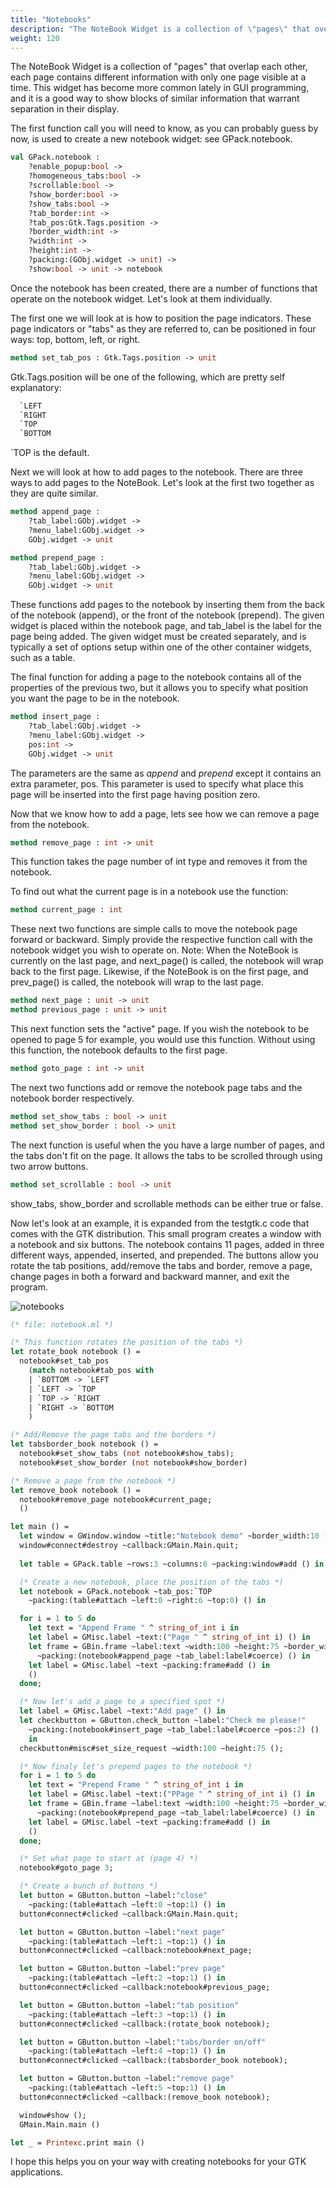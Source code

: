 ```yaml
---
title: "Notebooks"
description: "The NoteBook Widget is a collection of \"pages\" that overlap each other, each page contains different information with only one page visible at a time."
weight: 120
---
```


The NoteBook Widget is a collection of "pages" that overlap each other, each page contains different information with only one page visible at a time.
This widget has become more common lately in GUI programming, and it is a good way to show blocks of similar information that warrant separation in their display.

The first function call you will need to know, as you can probably guess by now, is used to create a new notebook widget: see GPack.notebook.

``` ocaml
val GPack.notebook :
	?enable_popup:bool ->
	?homogeneous_tabs:bool ->
	?scrollable:bool ->
	?show_border:bool ->
	?show_tabs:bool ->
	?tab_border:int ->
	?tab_pos:Gtk.Tags.position ->
	?border_width:int ->
	?width:int ->
	?height:int ->
	?packing:(GObj.widget -> unit) ->
	?show:bool -> unit -> notebook
```
Once the notebook has been created, there are a number of functions that operate on the notebook widget. Let's look at them individually.

The first one we will look at is how to position the page indicators. These page indicators or "tabs" as they are referred to, can be positioned in four ways: top, bottom, left, or right.

``` ocaml
method set_tab_pos : Gtk.Tags.position -> unit
```
Gtk.Tags.position will be one of the following, which are pretty self explanatory:

``` ocaml
  `LEFT
  `RIGHT
  `TOP
  `BOTTOM
```
`TOP is the default.

Next we will look at how to add pages to the notebook. There are three ways to add pages to the NoteBook. Let's look at the first two together as they are quite similar.

``` ocaml
method append_page :
	?tab_label:GObj.widget ->
	?menu_label:GObj.widget ->
	GObj.widget -> unit

method prepend_page :
	?tab_label:GObj.widget ->
	?menu_label:GObj.widget ->
	GObj.widget -> unit
```
These functions add pages to the notebook by inserting them from the back of the notebook (append), or the front of the notebook (prepend). The given widget is placed within the notebook page, and tab_label is the label for the page being added. The given widget must be created separately, and is typically a set of options setup within one of the other container widgets, such as a table.

The final function for adding a page to the notebook contains all of the properties of the previous two, but it allows you to specify what position you want the page to be in the notebook.

``` ocaml
method insert_page :
	?tab_label:GObj.widget ->
	?menu_label:GObj.widget ->
	pos:int ->
	GObj.widget -> unit
```
The parameters are the same as _append_ and _prepend_ except it contains an extra parameter, pos. This parameter is used to specify what place this page will be inserted into the first page having position zero.

Now that we know how to add a page, lets see how we can remove a page from the notebook.

``` ocaml
method remove_page : int -> unit
```
This function takes the page number of int type and removes it from the notebook.

To find out what the current page is in a notebook use the function:

``` ocaml
method current_page : int
```
These next two functions are simple calls to move the notebook page forward or backward. Simply provide the respective function call with the notebook widget you wish to operate on. Note: When the NoteBook is currently on the last page, and next_page() is called, the notebook will wrap back to the first page. Likewise, if the NoteBook is on the first page, and prev_page() is called, the notebook will wrap to the last page.

``` ocaml
method next_page : unit -> unit
method previous_page : unit -> unit
```
This next function sets the "active" page. If you wish the notebook to be opened to page 5 for example, you would use this function. Without using this function, the notebook defaults to the first page.

``` ocaml
method goto_page : int -> unit
```
The next two functions add or remove the notebook page tabs and the notebook border respectively.

``` ocaml
method set_show_tabs : bool -> unit
method set_show_border : bool -> unit
```
The next function is useful when the you have a large number of pages, and the tabs don't fit on the page. It allows the tabs to be scrolled through using two arrow buttons.

``` ocaml
method set_scrollable : bool -> unit
```
show_tabs, show_border and scrollable methods can be either true or false.

Now let's look at an example, it is expanded from the testgtk.c code that comes with the GTK distribution. This small program creates a window with a notebook and six buttons. The notebook contains 11 pages, added in three different ways, appended, inserted, and prepended. The buttons allow you rotate the tab positions, add/remove the tabs and border, remove a page, change pages in both a forward and backward manner, and exit the program.

![notebooks](../notebooks.jpg)

``` ocaml
(* file: notebook.ml *)

(* This function rotates the position of the tabs *)
let rotate_book notebook () =
  notebook#set_tab_pos
    (match notebook#tab_pos with
    | `BOTTOM -> `LEFT
    | `LEFT -> `TOP
    | `TOP -> `RIGHT
    | `RIGHT -> `BOTTOM
	)

(* Add/Remove the page tabs and the borders *)
let tabsborder_book notebook () =
  notebook#set_show_tabs (not notebook#show_tabs);
  notebook#set_show_border (not notebook#show_border)

(* Remove a page from the notebook *)
let remove_book notebook () =
  notebook#remove_page notebook#current_page;
  ()

let main () =
  let window = GWindow.window ~title:"Notebook demo" ~border_width:10 ()in
  window#connect#destroy ~callback:GMain.Main.quit;
  
  let table = GPack.table ~rows:3 ~columns:6 ~packing:window#add () in

  (* Create a new notebook, place the position of the tabs *)
  let notebook = GPack.notebook ~tab_pos:`TOP
    ~packing:(table#attach ~left:0 ~right:6 ~top:0) () in

  for i = 1 to 5 do
	let text = "Append Frame " ^ string_of_int i in
	let label = GMisc.label ~text:("Page " ^ string_of_int i) () in
    let frame = GBin.frame ~label:text ~width:100 ~height:75 ~border_width:10
	  ~packing:(notebook#append_page ~tab_label:label#coerce) () in
	let label = GMisc.label ~text ~packing:frame#add () in
	()
  done;

  (* Now let's add a page to a specified spot *)
  let label = GMisc.label ~text:"Add page" () in
  let checkbutton = GButton.check_button ~label:"Check me please!"
	~packing:(notebook#insert_page ~tab_label:label#coerce ~pos:2) ()
	in
  checkbutton#misc#set_size_request ~width:100 ~height:75 ();

  (* Now finaly let's prepend pages to the notebook *)
  for i = 1 to 5 do
	let text = "Prepend Frame " ^ string_of_int i in
	let label = GMisc.label ~text:("PPage " ^ string_of_int i) () in
    let frame = GBin.frame ~label:text ~width:100 ~height:75 ~border_width:10
	  ~packing:(notebook#prepend_page ~tab_label:label#coerce) () in
	let label = GMisc.label ~text ~packing:frame#add () in
	()
  done;

  (* Set what page to start at (page 4) *)
  notebook#goto_page 3;

  (* Create a bunch of buttons *)
  let button = GButton.button ~label:"close" 
    ~packing:(table#attach ~left:0 ~top:1) () in
  button#connect#clicked ~callback:GMain.Main.quit;

  let button = GButton.button ~label:"next page" 
    ~packing:(table#attach ~left:1 ~top:1) () in
  button#connect#clicked ~callback:notebook#next_page;

  let button = GButton.button ~label:"prev page" 
    ~packing:(table#attach ~left:2 ~top:1) () in
  button#connect#clicked ~callback:notebook#previous_page;

  let button = GButton.button ~label:"tab position" 
    ~packing:(table#attach ~left:3 ~top:1) () in
  button#connect#clicked ~callback:(rotate_book notebook);

  let button = GButton.button ~label:"tabs/border on/off" 
    ~packing:(table#attach ~left:4 ~top:1) () in
  button#connect#clicked ~callback:(tabsborder_book notebook);

  let button = GButton.button ~label:"remove page" 
    ~packing:(table#attach ~left:5 ~top:1) () in
  button#connect#clicked ~callback:(remove_book notebook);

  window#show ();
  GMain.Main.main ()

let _ = Printexc.print main ()
```
I hope this helps you on your way with creating notebooks for your GTK applications.
